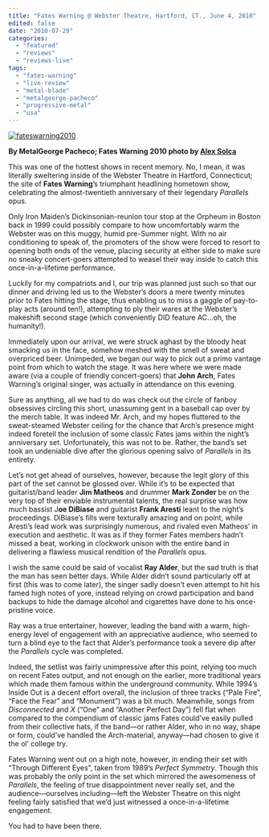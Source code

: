 ```yaml
---
title: "Fates Warning @ Webster Theatre, Hartford, CT., June 4, 2010"
edited: false
date: "2010-07-29"
categories:
  - "featured"
  - "reviews"
  - "reviews-live"
tags:
  - "fates-warning"
  - "live-review"
  - "metal-blade"
  - "metalgeorge-pacheco"
  - "progressive-metal"
  - "usa"
---
```


[![](http://www.hellbound.ca/wp-content/uploads/2010/07/fateswarning2010.jpg "fateswarning2010")](http://www.hellbound.ca/wp-content/uploads/2010/07/fateswarning2010.jpg)

**By MetalGeorge Pacheco; Fates Warning 2010 photo by [Alex Solca](http://www.alexsolca.com)**

This was one of the hottest shows in recent memory. No, I mean, it was literally sweltering inside of the Webster Theatre in Hartford, Connecticut; the site of **Fates Warning**’s triumphant headlining hometown show, celebrating the almost-twentieth anniversary of their legendary _Parallels_ opus.

Only Iron Maiden’s Dickinsonian-reunion tour stop at the Orpheum in Boston back in 1999 could possibly compare to how uncomfortably warm the Webster was on this muggy, humid pre-Summer night. With no air conditioning to speak of, the promoters of the show were forced to resort to opening both ends of the venue, placing security at either side to make sure no sneaky concert-goers attempted to weasel their way inside to catch this once-in-a-lifetime performance.

Luckily for my compatriots and I, our trip was planned just such so that our dinner and driving led us to the Webster’s doors a mere twenty minutes prior to Fates hitting the stage, thus enabling us to miss a gaggle of pay-to-play acts (around ten!), attempting to ply their wares at the Webster’s makeshift second stage (which conveniently DID feature AC…oh, the humanity!).

Immediately upon our arrival, we were struck aghast by the bloody heat smacking us in the face, somehow meshed with the smell of sweat and overpriced beer. Unimpeded, we began our way to pick out a primo vantage point from which to watch the stage. It was here where we were made aware (via a couple of friendly concert-goers) that **John Arch**, Fates Warning’s original singer, was actually in attendance on this evening.

Sure as anything, all we had to do was check out the circle of fanboy obsessives circling this short, unassuming gent in a baseball cap over by the merch table. It was indeed Mr. Arch, and my hopes fluttered to the sweat-steamed Webster ceiling for the chance that Arch’s presence might indeed foretell the inclusion of some classic Fates jams within the night’s anniversary set. Unfortunately, this was not to be. Rather, the band’s set took an undeniable dive after the glorious opening salvo of _Parallels_ in its entirety.

Let’s not get ahead of ourselves, however, because the legit glory of this part of the set cannot be glossed over. While it’s to be expected that guitarist/band leader **Jim Matheos** and drummer **Mark Zonder** be on the very top of their enviable instrumental talents, the real surprise was how much bassist J**oe DiBiase** and guitarist **Frank Aresti** leant to the night’s proceedings. DiBiase’s fills were texturally amazing and on point, while Aresti’s lead work was surprisingly numerous, and rivaled even Matheos’ in execution and aesthetic. It was as if they former Fates members hadn’t missed a beat, working in clockwork unison with the entire band in delivering a flawless musical rendition of the _Parallels_ opus.

I wish the same could be said of vocalist **Ray Alder**, but the sad truth is that the man has seen better days. While Alder didn’t sound particularly off at first (this was to come later), the singer sadly doesn’t even attempt to hit his famed high notes of yore, instead relying on crowd participation and band backups to hide the damage alcohol and cigarettes have done to his once-pristine voice.

Ray was a true entertainer, however, leading the band with a warm, high-energy level of engagement with an appreciative audience, who seemed to turn a blind eye to the fact that Alder’s performance took a severe dip after the _Parallels_ cycle was completed.

Indeed, the setlist was fairly unimpressive after this point, relying too much on recent Fates output, and not enough on the earlier, more traditional years which made them famous within the underground community. While 1994’s Inside Out is a decent effort overall, the inclusion of three tracks (“Pale Fire”, “Face the Fear” and “Monument”) was a bit much. Meanwhile, songs from _Disconnected_ and _X_ (“One” and “Another Perfect Day”) fell flat when compared to the compendium of classic jams Fates could’ve easily pulled from their collective hats, if the band—or rather Alder, who in no way, shape or form, could’ve handled the Arch-material, anyway—had chosen to give it the ol’ college try.

Fates Warning went out on a high note, however, in ending their set with “Through Different Eyes”, taken from 1989’s _Perfect Symmetry_. Though this was probably the only point in the set which mirrored the awesomeness of _Parallels_, the feeling of true disappointment never really set, and the audience—ourselves including—left the Webster Theatre on this night feeling fairly satisfied that we’d just witnessed a once-in-a-lifetime engagement.

You had to have been there.
